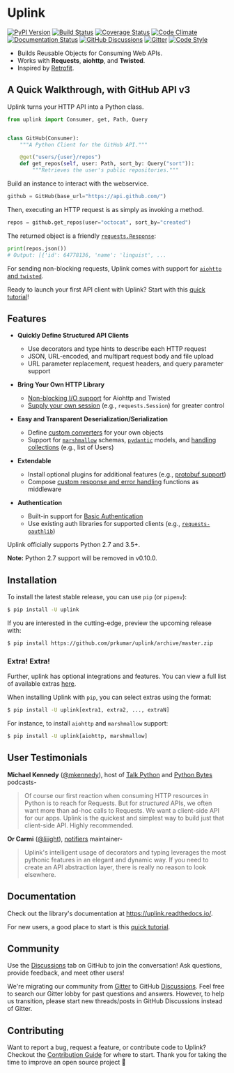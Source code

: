 # Uplink

[![PyPI Version](https://img.shields.io/pypi/v/uplink.svg)](https://pypi.python.org/pypi/uplink)
[![Build Status](https://travis-ci.com/prkumar/uplink.svg?branch=master)](https://travis-ci.com/prkumar/uplink)
[![Coverage Status](https://img.shields.io/codecov/c/github/prkumar/uplink.svg)](https://codecov.io/gh/prkumar/uplink)
[![Code Climate](https://api.codeclimate.com/v1/badges/d5c5666134763ff1d6c0/maintainability)](https://codeclimate.com/github/prkumar/uplink/maintainability)
[![Documentation Status](https://readthedocs.org/projects/uplink/badge/?version=latest)](http://uplink.readthedocs.io/en/latest/?badge=latest)
[![GitHub Discussions](https://img.shields.io/github/discussions/prkumar/uplink.png)](https://github.com/prkumar/uplink/discussions)
[![Gitter](https://badges.gitter.im/python-uplink/Lobby.svg)](https://gitter.im/python-uplink/Lobby?utm_source=badge&utm_medium=badge&utm_campaign=pr-badge&utm_content=badge)
[![Code Style](https://img.shields.io/badge/code%20style-black-000000.svg)](https://github.com/ambv/black)

- Builds Reusable Objects for Consuming Web APIs.
- Works with **Requests**, **aiohttp**, and **Twisted**.
- Inspired by [Retrofit](http://square.github.io/retrofit/).

## A Quick Walkthrough, with GitHub API v3

Uplink turns your HTTP API into a Python class.

```python
from uplink import Consumer, get, Path, Query


class GitHub(Consumer):
    """A Python Client for the GitHub API."""

    @get("users/{user}/repos")
    def get_repos(self, user: Path, sort_by: Query("sort")):
        """Retrieves the user's public repositories."""
```

Build an instance to interact with the webservice.

```python
github = GitHub(base_url="https://api.github.com/")
```

Then, executing an HTTP request is as simply as invoking a method.

```python
repos = github.get_repos(user="octocat", sort_by="created")
```

The returned object is a friendly [`requests.Response`](http://docs.python-requests.org/en/master/api/#requests.Response):

```python
print(repos.json())
# Output: [{'id': 64778136, 'name': 'linguist', ...
```

For sending non-blocking requests, Uplink comes with support for [`aiohttp` and `twisted`](https://github.com/prkumar/uplink/tree/master/examples/async-requests).

Ready to launch your first API client with Uplink? Start with this [quick tutorial](https://uplink.readthedocs.io/en/latest/user/quickstart.html)!

## Features

- **Quickly Define Structured API Clients**
  - Use decorators and type hints to describe each HTTP request
  - JSON, URL-encoded, and multipart request body and file upload
  - URL parameter replacement, request headers, and query parameter support

- **Bring Your Own HTTP Library**
  - [Non-blocking I/O support](https://github.com/prkumar/uplink/tree/master/examples/async-requests) for Aiohttp and Twisted
  - [Supply your own session](https://uplink.readthedocs.io/en/latest/user/clients.html#swapping-out-the-default-http-session) (e.g., `requests.Session`) for greater control

- **Easy and Transparent Deserialization/Serialization**
  - Define [custom converters](https://uplink.readthedocs.io/en/latest/user/serialization.html#custom-json-deserialization) for your own objects
  - Support for [`marshmallow`](https://github.com/prkumar/uplink/tree/master/examples/marshmallow) schemas, [`pydantic`](https://pydantic-docs.helpmanual.io/) models, and [handling collections](https://uplink.readthedocs.io/en/latest/user/serialization.html#converting-collections) (e.g., list of Users)

- **Extendable**
  - Install optional plugins for additional features (e.g., [protobuf support](https://github.com/prkumar/uplink-protobuf))
  - Compose [custom response and error handling](https://uplink.readthedocs.io/en/latest/user/quickstart.html#response-and-error-handling) functions as middleware

- **Authentication**
  - Built-in support for [Basic Authentication](https://uplink.readthedocs.io/en/latest/user/auth.html#basic-authentication)
  - Use existing auth libraries for supported clients (e.g., [`requests-oauthlib`](https://github.com/requests/requests-oauthlib))

Uplink officially supports Python 2.7 and 3.5+.

**Note:** Python 2.7 support will be removed in v0.10.0.

## Installation

To install the latest stable release, you can use `pip` (or `pipenv`):

```bash
$ pip install -U uplink
```

If you are interested in the cutting-edge, preview the upcoming release with:

```bash
$ pip install https://github.com/prkumar/uplink/archive/master.zip
```

### Extra! Extra!

Further, uplink has optional integrations and features. You can view a full list of available extras [here](https://uplink.readthedocs.io/en/latest/user/install.html#extras).

When installing Uplink with `pip`, you can select extras using the format:

```bash
$ pip install -U uplink[extra1, extra2, ..., extraN]
```

For instance, to install `aiohttp` and `marshmallow` support:

```bash
$ pip install -U uplink[aiohttp, marshmallow]
```

## User Testimonials

**Michael Kennedy** ([@mkennedy](https://twitter.com/mkennedy)), host of [Talk Python](https://twitter.com/TalkPython) and [Python Bytes](https://twitter.com/pythonbytes) podcasts-

> Of course our first reaction when consuming HTTP resources in Python is to reach for Requests. But for *structured* APIs, we often want more than ad-hoc calls to Requests. We want a client-side API for our apps. Uplink is the quickest and simplest way to build just that client-side API. Highly recommended.

**Or Carmi** ([@liiight](https://github.com/liiight)), [notifiers](https://github.com/notifiers/notifiers) maintainer-

> Uplink's intelligent usage of decorators and typing leverages the most pythonic features in an elegant and dynamic way. If you need to create an API abstraction layer, there is really no reason to look elsewhere.

## Documentation

Check out the library's documentation at https://uplink.readthedocs.io/.

For new users, a good place to start is this [quick tutorial](https://uplink.readthedocs.io/en/latest/user/quickstart.html).

## Community

Use the [Discussions](https://github.com/prkumar/uplink/discussions) tab on GitHub to join the conversation! Ask questions, provide feedback, and meet other users!

We're migrating our community from [Gitter](https://gitter.im/python-uplink/Lobby) to GitHub [Discussions](https://github.com/prkumar/uplink/discussions). Feel free to search our Gitter lobby for past questions and answers. However, to help us transition, please start new threads/posts in GitHub Discussions instead of Gitter.

## Contributing

Want to report a bug, request a feature, or contribute code to Uplink? Checkout the [Contribution Guide](https://github.com/prkumar/uplink/blob/master/CONTRIBUTING.rst) for where to start.
Thank you for taking the time to improve an open source project 💜
